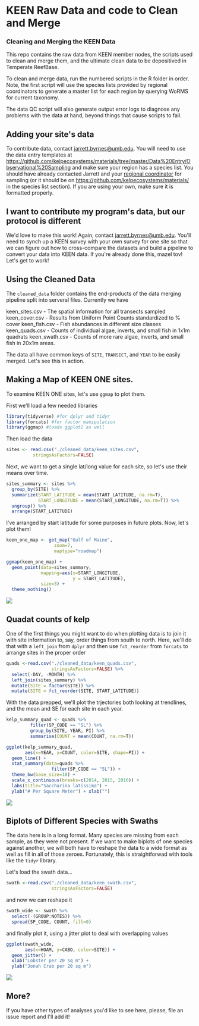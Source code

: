 KEEN Raw Data and code to Clean and Merge
================

### Cleaning and Merging the KEEN Data

This repo contains the raw data from KEEN member nodes, the scripts used to clean and merge them, and the ultimate clean data to be depositived in Temperate ReefBase.

To clean and merge data, run the numbered scripts in the R folder in order. Note, the first script will use the species lists provided by regional coordinators to generate a master list for each region by querying WoRMS for current taxonomy.

The data QC script will also generate output error logs to diagnose any problems with the data at hand, beyond things that cause scripts to fail.

Adding your site's data
-----------------------

To contribute data, contact <jarrett.byrnes@umb.edu>. You will need to use the data entry templates at <https://github.com/kelpecosystems/materials/tree/master/Data%20Entry/Observational%20Sampling> and make sure your region has a species list. You should have already contacted Jarrett and your [regional coordinator](http://www.kelpecosystems.org/members/regional-coordinators/) for sampling (or it should be on <https://github.com/kelpecosystems/materials/> in the species list section). If you are using your own, make sure it is formatted properly.

I want to contribute my program's data, but our protocol is different
---------------------------------------------------------------------

We'd love to make this work! Again, contact <jarrett.byrnes@umb.edu>. You'll need to synch up a KEEN survey with your own survey for one site so that we can figure out how to cross-compare the datasets and build a pipeline to convert your data into KEEN data. If you're already done this, mazel tov! Let's get to work!

Using the Cleaned Data
----------------------

The `cleaned_data` folder contains the end-products of the data merging pipeline split into serveral files. Currently we have

keen\_sites.csv - The spatial information for all transects sampled
keen\_cover.csv - Results from Uniform Point Counts standardized to % cover
keen\_fish.csv - Fish abundances in different size classes
keen\_quads.csv - Counts of individual algae, inverts, and small fish in 1x1m quadrats
keen\_swath.csv - Counts of more rare algae, inverts, and small fish in 20x1m areas.

The data all have common keys of `SITE`, `TRANSECT`, and `YEAR` to be easily merged. Let's see this in action.

Making a Map of KEEN ONE sites.
-------------------------------

To examine KEEN ONE sites, let's use `ggmap` to plot them.

First we'll load a few needed libraries

``` r
library(tidyverse) #for dplyr and tidyr
library(forcats) #for factor manipulation
library(ggmap) #loads ggplot2 as well
```

Then load the data

``` r
sites <- read.csv("./cleaned_data/keen_sites.csv",
          stringsAsFactors=FALSE) 
```

Next, we want to get a single lat/long value for each site, so let's use their means over time.

``` r
sites_summary <- sites %>%
  group_by(SITE) %>%
  summarize(START_LATITUDE = mean(START_LATITUDE, na.rm=T),
            START_LONGITUDE = mean(START_LONGITUDE, na.rm=T)) %>%
  ungroup() %>% 
  arrange(START_LATITUDE)
```

I've arranged by start latitude for some purposes in future plots. Now, let's plot them!

``` r
keen_one_map <- get_map("Gulf of Maine",
                  zoom=7,
                  maptype="roadmap")

ggmap(keen_one_map) +
  geom_point(data=sites_summary, 
             mapping=aes(x=START_LONGITUDE,
                         y = START_LATITUDE),
             size=3) +
  theme_nothing() 
```

![](Readme_files/figure-markdown_github/ggmap_plot-1.png)

Quadat counts of kelp
---------------------

One of the first things you might want to do when plotting data is to join it with site information to, say, order things from south to north. Here, we'll do that with a `left_join` from `dplyr` and then use `fct_reorder` from `forcats` to arrange sites in the proper order

``` r
quads <-read.csv("./cleaned_data/keen_quads.csv",
                 stringsAsFactors=FALSE) %>% 
  select(-DAY, -MONTH) %>%
  left_join(sites_summary) %>%
  mutate(SITE = factor(SITE)) %>%
  mutate(SITE = fct_reorder(SITE, START_LATITUDE))
```

With the data prepped, we'll plot the trjectories both looking at trendlines, and the mean and SE for each site in each year.

``` r
kelp_summary_quad <- quads %>%
         filter(SP_CODE == "SL") %>%
         group_by(SITE, YEAR, PI) %>%
         summarise(COUNT = mean(COUNT, na.rm=T))

ggplot(kelp_summary_quad,
       aes(x=YEAR, y=COUNT, color=SITE, shape=PI)) +
  geom_line() +
  stat_summary(data=quads %>%
                 filter(SP_CODE == "SL")) +
  theme_bw(base_size=18) +
  scale_x_continuous(breaks=c(2014, 2015, 2016)) +
  labs(title="Saccharina latissima") +
  ylab("# Per Square Meter") + xlab("")
```

![](Readme_files/figure-markdown_github/kelp_plot_quad-1.png)

Biplots of Different Species with Swaths
----------------------------------------

The data here is in a long format. Many species are missing from each sample, as they were not present. If we want to make biplots of one species against another, we will both have to reshape the data to a wide format as well as fill in all of those zeroes. Fortunately, this is straightforwad with tools like the `tidyr` library.

Let's load the swath data...

``` r
swath <-read.csv("./cleaned_data/keen_swath.csv",
                 stringsAsFactors=FALSE) 
```

and now we can reshape it

``` r
swath_wide <- swath %>%
  select(-(GROUP:NOTES)) %>%
  spread(SP_CODE, COUNT, fill=0)
```

and finally plot it, using a jitter plot to deal with overlapping values

``` r
ggplot(swath_wide, 
       aes(x=HOAM, y=CABO, color=SITE)) +
  geom_jitter() +
  xlab("Lobster per 20 sq m") +
  ylab("Jonah Crab per 20 sq m")
```

![](Readme_files/figure-markdown_github/biplot-1.png)

More?
-----

If you have other types of analyses you'd like to see here, please, file an issue report and I'll add it!
